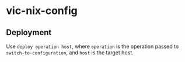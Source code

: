 # vic-nix-config

## Deployment

Use `deploy operation host`, where `operation` is the operation passed to `switch-to-configuration`, and `host` is the target host.
